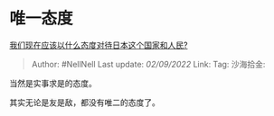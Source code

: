 # 唯一态度

[我们现在应该以什么态度对待日本这个国家和人民?](https://www.zhihu.com/question/528381254/answer/2648814183)

> Author: #NellNell
> Last update: *02/09/2022*
> Link:
> Tag:
> 沙海拾金:

当然是实事求是的态度。

其实无论是友是敌，都没有唯二的态度了。
